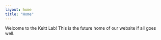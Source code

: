 ```yaml
---
layout: home
title: "Home"
---
```


Welcome to the Keitt Lab! This is the future home of our website if all goes well.
